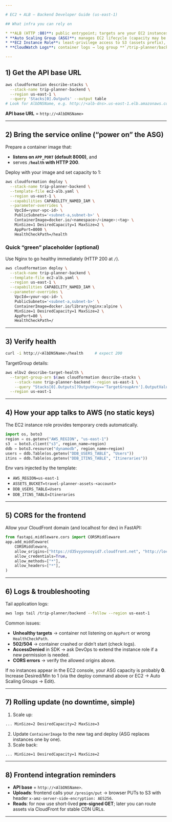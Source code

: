 ```yaml
---

# EC2 + ALB — Backend Developer Guide (us-east-1)

## What infra you can rely on

* **ALB (HTTP :80)**: public entrypoint; targets are your EC2 instances.
* **Auto Scaling Group (ASG)**: manages EC2 lifecycle (capacity may be **0** right now).
* **EC2 Instance Role**: least-privilege access to S3 (assets prefix), DynamoDB (Users/Itineraries), Secrets Manager (read), CloudWatch Logs (write).
* **CloudWatch Logs**: container logs → log group **`/trip-planner/backend`**.

---
```


## 1) Get the API base URL

```bash
aws cloudformation describe-stacks \
  --stack-name trip-planner-backend \
  --region us-east-1 \
  --query 'Stacks[0].Outputs' --output table
# Look for AlbDNSName, e.g. http://<alb-dns>.us-east-1.elb.amazonaws.com
```

**API base URL** = `http://<AlbDNSName>`

---

## 2) Bring the service online (“power on” the ASG)

Prepare a container image that:

* **listens on `APP_PORT` (default 8000)**, and
* serves **`/health` with HTTP 200**.

Deploy with your image and set capacity to 1:

```bash
aws cloudformation deploy \
  --stack-name trip-planner-backend \
  --template-file ec2-alb.yaml \
  --region us-east-1 \
  --capabilities CAPABILITY_NAMED_IAM \
  --parameter-overrides \
    VpcId=<your-vpc-id> \
    PublicSubnets='<subnet-a,subnet-b>' \
    ContainerImage=docker.io/<namespace>/<image>:<tag> \
    MinSize=1 DesiredCapacity=1 MaxSize=2 \
    AppPort=8000 \
    HealthCheckPath=/health
```

### Quick “green” placeholder (optional)

Use Nginx to go healthy immediately (HTTP 200 at `/`).

```bash
aws cloudformation deploy \
  --stack-name trip-planner-backend \
  --template-file ec2-alb.yaml \
  --region us-east-1 \
  --capabilities CAPABILITY_NAMED_IAM \
  --parameter-overrides \
    VpcId=<your-vpc-id> \
    PublicSubnets='<subnet-a,subnet-b>' \
    ContainerImage=docker.io/library/nginx:alpine \
    MinSize=1 DesiredCapacity=1 MaxSize=2 \
    AppPort=80 \
    HealthCheckPath=/
```

---

## 3) Verify health

```bash
curl -i http://<AlbDNSName>/health     # expect 200
```

TargetGroup details:

```bash
aws elbv2 describe-target-health \
  --target-group-arn $(aws cloudformation describe-stacks \
    --stack-name trip-planner-backend --region us-east-1 \
    --query "Stacks[0].Outputs[?OutputKey=='TargetGroupArn'].OutputValue" --output text) \
  --region us-east-1
```

---

## 4) How your app talks to AWS (no static keys)

The EC2 instance role provides temporary creds automatically.

```python
import os, boto3
region = os.getenv("AWS_REGION", "us-east-1")
s3  = boto3.client("s3", region_name=region)
ddb = boto3.resource("dynamodb", region_name=region)
users = ddb.Table(os.getenv("DDB_USERS_TABLE", "Users"))
itins = ddb.Table(os.getenv("DDB_ITINS_TABLE", "Itineraries"))
```

Env vars injected by the template:

* `AWS_REGION=us-east-1`
* `ASSETS_BUCKET=travel-planner-assets-<account>`
* `DDB_USERS_TABLE=Users`
* `DDB_ITINS_TABLE=Itineraries`

---

## 5) CORS for the frontend

Allow your CloudFront domain (and localhost for dev) in FastAPI:

```python
from fastapi.middleware.cors import CORSMiddleware
app.add_middleware(
    CORSMiddleware,
    allow_origins=["https://d35vyyonooyid7.cloudfront.net", "http://localhost:5173"],
    allow_credentials=True,
    allow_methods=["*"],
    allow_headers=["*"],
)
```

---

## 6) Logs & troubleshooting

Tail application logs:

```bash
aws logs tail /trip-planner/backend --follow --region us-east-1
```

Common issues:

* **Unhealthy targets** → container not listening on `AppPort` or wrong `HealthCheckPath`.
* **502/504** → container crashed or didn’t start (check logs).
* **AccessDenied** in SDK → ask DevOps to extend the instance role if a new permission is needed.
* **CORS errors** → verify the allowed origins above.

If no instances appear in the EC2 console, your ASG capacity is probably **0**. Increase Desired/Min to 1 (via the deploy command above or EC2 → Auto Scaling Groups → Edit).

---

## 7) Rolling update (no downtime, simple)

1. Scale up:

```bash
... MinSize=2 DesiredCapacity=2 MaxSize=3
```

2. Update `ContainerImage` to the new tag and deploy (ASG replaces instances one by one).
3. Scale back:

```bash
... MinSize=1 DesiredCapacity=1 MaxSize=2
```

---

## 8) Frontend integration reminders

* **API base** = `http://<AlbDNSName>`.
* **Uploads**: frontend calls your `/presign/put` → browser PUTs to S3 with header
  `x-amz-server-side-encryption: AES256`.
* **Reads**: for now use short-lived **pre-signed GET**; later you can route assets via CloudFront for stable CDN URLs.

---


